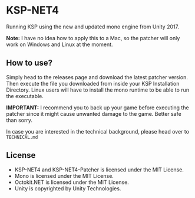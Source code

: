 # KSP-NET4
Running KSP using the new and updated mono engine from Unity 2017.

**Note:** I have no idea how to apply this to a Mac, so the patcher will only work on Windows and Linux at the moment.

## How to use?
Simply head to the releases page and download the latest patcher version. Then execute the file you downloaded from inside your KSP Installation Directory. Linux users will have to install the mono runtime to be able to run the executable.

**IMPORTANT:** I recommend you to back up your game before executing the patcher since it might cause unwanted damage to the game. Better safe than sorry.

In case you are interested in the technical background, please head over to `TECHNICAL.md`

## License
* KSP-NET4 and KSP-NET4-Patcher is licensed under the MIT License.
* Mono is licensed under the MIT License.
* Octokit.NET is licensed under the MIT License.
* Unity is copyrighted by Unity Technologies.